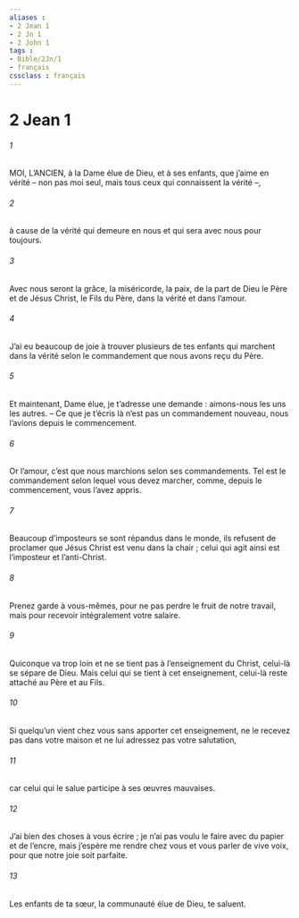 ```yaml
---
aliases : 
- 2 Jean 1
- 2 Jn 1
- 2 John 1
tags : 
- Bible/2Jn/1
- français
cssclass : français
---
```


# 2 Jean 1

###### 1
MOI, L’ANCIEN, à la Dame élue de Dieu, et à ses enfants, que j’aime en vérité – non pas moi seul, mais tous ceux qui connaissent la vérité –,
###### 2
à cause de la vérité qui demeure en nous et qui sera avec nous pour toujours.
###### 3
Avec nous seront la grâce, la miséricorde, la paix, de la part de Dieu le Père et de Jésus Christ, le Fils du Père, dans la vérité et dans l’amour.
###### 4
J’ai eu beaucoup de joie à trouver plusieurs de tes enfants qui marchent dans la vérité selon le commandement que nous avons reçu du Père.
###### 5
Et maintenant, Dame élue, je t’adresse une demande : aimons-nous les uns les autres. – Ce que je t’écris là n’est pas un commandement nouveau, nous l’avions depuis le commencement.
###### 6
Or l’amour, c’est que nous marchions selon ses commandements. Tel est le commandement selon lequel vous devez marcher, comme, depuis le commencement, vous l’avez appris.
###### 7
Beaucoup d’imposteurs se sont répandus dans le monde, ils refusent de proclamer que Jésus Christ est venu dans la chair ; celui qui agit ainsi est l’imposteur et l’anti-Christ.
###### 8
Prenez garde à vous-mêmes, pour ne pas perdre le fruit de notre travail, mais pour recevoir intégralement votre salaire.
###### 9
Quiconque va trop loin et ne se tient pas à l’enseignement du Christ, celui-là se sépare de Dieu. Mais celui qui se tient à cet enseignement, celui-là reste attaché au Père et au Fils.
###### 10
Si quelqu’un vient chez vous sans apporter cet enseignement, ne le recevez pas dans votre maison et ne lui adressez pas votre salutation,
###### 11
car celui qui le salue participe à ses œuvres mauvaises.
###### 12
J’ai bien des choses à vous écrire ; je n’ai pas voulu le faire avec du papier et de l’encre, mais j’espère me rendre chez vous et vous parler de vive voix, pour que notre joie soit parfaite.
###### 13
Les enfants de ta sœur, la communauté élue de Dieu, te saluent.
